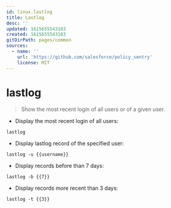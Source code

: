 ```yaml
---
id: linux.lastlog
title: Lastlog
desc: ''
updated: 1615655543103
created: 1615655543103
gitDirPath: pages/common
sources:
  - name: ''
    url: 'https://github.com/salesforce/policy_sentry'
    license: MIT
---
```

# lastlog

> Show the most recent login of all users or of a given user.

- Display the most recent login of all users:

`lastlog`

- Display lastlog record of the specified user:

`lastlog -u {{username}}`

- Display records before than 7 days:

`lastlog -b {{7}}`

- Display records more recent than 3 days:

`lastlog -t {{3}}`

